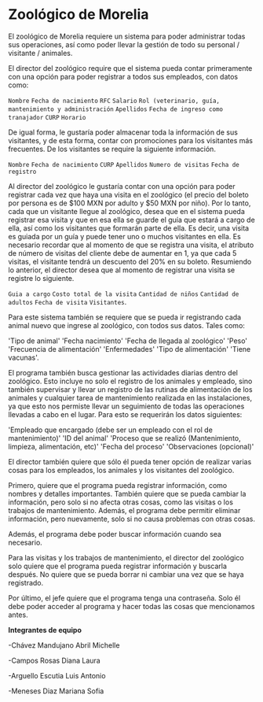 # Zoológico de Morelia

El zoológico de Morelia requiere un sistema para poder administrar todas sus operaciones, así como poder llevar la gestión de todo su personal / visitante / animales.

El director del zoológico require que el sistema pueda contar primeramente con una opción para poder registrar a todos sus empleados, con datos como:

`Nombre` `Fecha de nacimiento` `RFC` `Salario`
`Rol (veterinario, guía, mantenimiento y administración`
`Apellidos` `Fecha de ingreso como tranajador` `CURP` `Horario`

De igual forma, le gustaría poder almacenar toda la información de sus visitantes, y de esta forma, contar con promociones para los visitantes más frecuentes. De los visitantes se require la siguiente información.

`Nombre` `Fecha de nacimiento` `CURP` `Apellidos` `Numero de visitas` `Fecha de registro`

Al director del zoológico le gustaría contar con una opción para poder registrar cada vez que haya una visita en el zoológico (el precio del boleto por persona es de $100 MXN por adulto y $50 MXN por niño). Por lo tanto, cada que un visitante llegue al zoológico, desea que en el sistema pueda registrar esa visita y que en esa ella se guarde el guía que estará a cargo de ella, así como los visitantes que formarán parte de ella. Es decir, una visita es guiada por un guía y puede tener uno o muchos visitantes en ella. Es necesario recordar que al momento de que se registra una visita, el atributo de número de visitas del cliente debe de aumentar en 1, ya que cada 5 visitas, el visitante tendrá un descuento del 20% en su boleto. Resumiendo lo anterior, el director desea que al momento de registrar una visita se registre lo siguiente.

`Guia a cargo` `Costo total de la visita` `Cantidad de niños` `Cantidad de adultos`
`Fecha de visita` `Visitantes`.

Para este sistema también se requiere que se pueda ir registrando cada animal nuevo que ingrese al zoológico, con todos sus datos.  Tales como: 

'Tipo de animal' 'Fecha nacimiento' 'Fecha de llegada al zoológico' 'Peso' 'Frecuencia de alimentación' 'Enfermedades' 'Tipo de alimentación' 'Tiene vacunas'.

El programa también busca gestionar las actividades diarias dentro del zoológico. Esto incluye no solo el registro de los animales y empleado, sino también supervisar y llevar un registro de las rutinas de alimentación de los animales y cualquier tarea de mantenimiento realizada en las instalaciones, ya que esto nos permiste llevar un seguimiento de todas las operaciones llevadas a cabo en el lugar. Para esto se requerirán los datos siguientes: 

'Empleado que encargado (debe ser un empleado con el rol de mantenimiento)' 'ID del animal' 'Proceso que se realizó (Mantenimiento, limpieza, alimentación, etc)' 'Fecha del proceso' 'Observaciones (opcional)'

El director también quiere que sólo él pueda tener opción de realizar varias cosas para los empleados, los animales y los visitantes del zoológico.

Primero, quiere que el programa pueda registrar información, como nombres y detalles importantes. También quiere que se pueda cambiar la información, pero solo si no afecta otras cosas, como las visitas o los trabajos de mantenimiento. Además, el programa debe permitir eliminar información, pero nuevamente, solo si no causa problemas con otras cosas.

Además, el programa debe poder buscar información cuando sea necesario.

Para las visitas y los trabajos de mantenimiento, el director del zoológico solo quiere que el programa pueda registrar información y buscarla después. No quiere que se pueda borrar ni cambiar una vez que se haya registrado.

Por último, el jefe quiere que el programa tenga una contraseña. Solo él debe poder acceder al programa y hacer todas las cosas que mencionamos antes.


**Integrantes de equipo**

-Chávez Mandujano Abril Michelle

-Campos Rosas Diana Laura

-Arguello Escutia Luis Antonio

-Meneses Diaz Mariana Sofia




